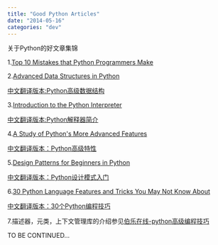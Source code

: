 ```yaml
---
title: "Good Python Articles"
date: "2014-05-16"
categories: "dev"
---
```

关于Python的好文章集锦 <!--more-->

1.[Top 10 Mistakes that Python Programmers Make](http://www.toptal.com/python/top-10-mistakes-that-python-programmers-make)

2.[Advanced Data Structures in Python](http://pypix.com/python/advanced-data-structures-python/)

[中文翻译版本:Python高级数据结构](http://blog.jobbole.com/65218/)

3.[Introduction to the Python Interpreter](http://akaptur.github.io/blog/2013/11/15/introduction-to-the-python-interpreter/)

[中文翻译版本:Python解释器简介](http://blog.jobbole.com/55327/)

4.[A Study of Python's More Advanced Features](http://sahandsaba.com/python-iterators-generators.html)

[中文翻译版本：Python高级特性](http://blog.jobbole.com/66097/)

5.[Design Patterns for Beginners in Python](http://pypix.com/tools-and-tips/design-patterns-beginners/)

[中文翻译版本：Python设计模式入门](http://blog.jobbole.com/62023/)

6.[30 Python Language Features and Tricks You May Not Know About](http://sahandsaba.com/thirty-python-language-features-and-tricks-you-may-not-know.html)

[中文翻译版本：30个Python编程技巧](http://blog.jobbole.com/63320/)

7.描述器，元类，上下文管理库的介绍参见[伯乐在线-python高级编程技巧](http://blog.jobbole.com/61171/)

TO BE CONTINUED...
